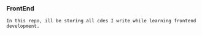 ### FrontEnd

```
In this repo, ill be storing all cdes I write while learning frontend development.
```